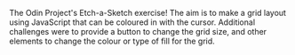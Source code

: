The Odin Project's Etch-a-Sketch exercise! The aim is to make a grid layout using JavaScript that can be coloured in with the cursor. Additional challenges were to provide a button to change the grid size, and other elements to change the colour or type of fill for the grid.
